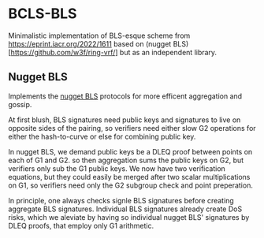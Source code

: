 # BCLS-BLS
Minimalistic implementation of BLS-esque scheme from https://eprint.iacr.org/2022/1611 
based on (nugget BLS)[https://github.com/w3f/ring-vrf/] but as an independent library.

## Nugget BLS
Implements the [nugget BLS](https://eprint.iacr.org/2022/1611) protocols
for more efficent aggregation and gossip.

At first blush, BLS signatures need public keys and signatures to live on
opposite sides of the pairing, so verifiers need either slow G2 operations
for either the hash-to-curve or else for combining public key. 

In nugget BLS, we demand public keys be a DLEQ proof between points on
each of G1 and G2. so then aggregation sums the public keys on G2, but
verifiers only sub the G1 public keys.  We now have two verification
equations, but they could easily be merged after two scalar multiplications
on G1, so verifiers need only the G2 subgroup check and point preperation.

In principle, one always checks signle BLS signatures before creating
aggregate BLS signatures.  Individual BLS signatures already create DoS risks,
which we aleviate by having so individual nugget BLS' signatures by DLEQ proofs,
that employ only G1 arithmetic. 
